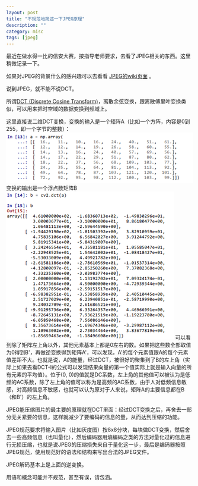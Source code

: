 ```yaml
---
layout: post
title: "不规范地简述一下JPEG原理"
description: ""
category: misc
tags: [jpeg]
---
```


最近在做水得一比的信安大赛，按指导老师要求，去看了JPEG相关的东西。这里稍微记录一下。

如果对JPEG的背景什么的感兴趣可以去看看 [JPEG的wiki页面](http://en.wikipedia.org/wiki/JPEG ) 。

说到JPEG，就不能不说DCT。

所谓[DCT (Discrete Cosine Transform)](http://en.wikipedia.org/wiki/Discrete_cosine_transform )，离散余弦变换，跟离散傅里叶变换类似，可以用来把时空域的数据变换到频域上。

这里直接说二维DCT变换，变换的输入是一个矩阵A（比如一个方阵，内容是0到255，即一个字节的整数）：
![jpeg-thoughts-mat-a.png](/assets/images/jpeg-thoughts/jpeg-thoughts-mat-a.png)
变换的输出是一个浮点数矩阵B ![jpeg-thoughts-mat-b.png](/assets/images/jpeg-thoughts/jpeg-thoughts-mat-b.png)
可以看到除了矩阵左上角以外，其他元素基本上都是0左右的数。如果把这些数全部取值为0得到B'，再做逆变换得到矩阵A'，可以发现，A'的每个元素值跟A的每个元素值差距不大。也就是说，A的能量，经过DCT，被很好的聚集到了B的左上角（实际上如果去看DCT-I的公式可以发现结果向量的第一个值实际上就是输入向量的所有元素的平均值）。位于(0, 0)的值就是DC系数，左上角的其他值可以被认为是低频的AC系数，除了左上角的值可以称为是高频的AC系数，由于人对低频信息敏感，对高频信息不敏感，也就可以认为原对于人来说，矩阵A的主要信息都在B（和B'）的左上角。

JPEG能压缩图片的最主要的原理就在DCT里面：经过DCT变换之后，再舍去一部分无关紧要的信息，这样就减少了要编码的信息的量，从而达到压缩的功能。

JPEG规范要求将输入图片（比如灰度图）按8x8分块，每块做DCT变换，然后舍去一些高频信息（也叫量化），然后编码器用熵编码之类的方法对量化过的信息进行无损压缩，也就是说JPEG的压缩损失来自于量化这一步，最后是编码器按照JPEG规范，使用规范好的语法和结构来写出合法的JPEG文件。

JPEG解码基本上是上面的逆变换。

用语和概念可能并不规范，甚至有误，请包涵。

